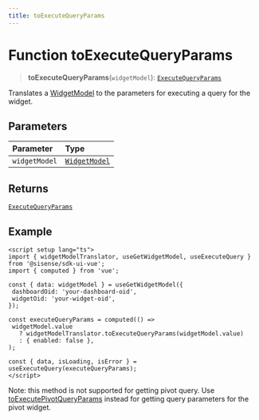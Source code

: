 ```yaml
---
title: toExecuteQueryParams
---
```


# Function toExecuteQueryParams

> **toExecuteQueryParams**(`widgetModel`): [`ExecuteQueryParams`](../../../interfaces/interface.ExecuteQueryParams.md)

Translates a [WidgetModel](../../interface.WidgetModel.md) to the parameters for executing a query for the widget.

## Parameters

| Parameter | Type |
| :------ | :------ |
| `widgetModel` | [`WidgetModel`](../../interface.WidgetModel.md) |

## Returns

[`ExecuteQueryParams`](../../../interfaces/interface.ExecuteQueryParams.md)

## Example

```vue
<script setup lang="ts">
import { widgetModelTranslator, useGetWidgetModel, useExecuteQuery } from '@sisense/sdk-ui-vue';
import { computed } from 'vue';

const { data: widgetModel } = useGetWidgetModel({
 dashboardOid: 'your-dashboard-oid',
 widgetOid: 'your-widget-oid',
});

const executeQueryParams = computed(() =>
 widgetModel.value
   ? widgetModelTranslator.toExecuteQueryParams(widgetModel.value)
   : { enabled: false },
);

const { data, isLoading, isError } = useExecuteQuery(executeQueryParams);
</script>
```

Note: this method is not supported for getting pivot query.
Use [toExecutePivotQueryParams](function.toExecutePivotQueryParams.md) instead for getting query parameters for the pivot widget.
